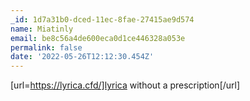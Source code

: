 ```yaml
---
_id: 1d7a31b0-dced-11ec-8fae-27415ae9d574
name: Miatinly
email: be8c56a4de600eca0d1ce446328a053e
permalink: false
date: '2022-05-26T12:12:30.454Z'
---
```

[url=https://lyrica.cfd/]lyrica without a prescription[/url]
